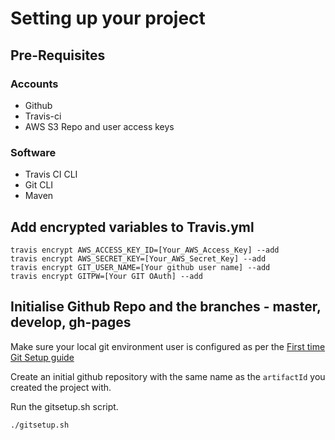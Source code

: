 # Setting up your project

## Pre-Requisites

### Accounts

 * Github
 * Travis-ci
 * AWS S3 Repo and user access keys

### Software 

 * Travis CI CLI
 * Git CLI
 * Maven

## Add encrypted variables to Travis.yml

```
travis encrypt AWS_ACCESS_KEY_ID=[Your_AWS_Access_Key] --add
travis encrypt AWS_SECRET_KEY=[Your_AWS_Secret_Key] --add
travis encrypt GIT_USER_NAME=[Your github user name] --add
travis encrypt GITPW=[Your GIT OAuth] --add
```

## Initialise Github Repo and the branches -  master, develop, gh-pages

Make sure your local git environment user is configured as per the [First time Git Setup guide](https://git-scm.com/book/en/v2/Getting-Started-First-Time-Git-Setup)

Create an initial github repository with the same name as the `artifactId` you created the project with.

Run the gitsetup.sh script.

```
./gitsetup.sh
```

